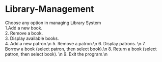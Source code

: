 # Library-Management
Choose any option in managing Library System <br/>
1.Add a new book. <br/>
2. Remove a book.<br/>
3. Display available books.<br/>
4. Add a new patron.\n
5. Remove a patron.\n
6. Display patrons. \n
7. Borrow a book (select patron, then select book).\n
8. Return a book (select patron, then select book). \n
9. Exit the program.\n
